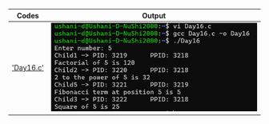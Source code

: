 
  | Codes | Output |
  |-------|--------|
  |['Day16.c'](./Codes/Day16.c)|![Day16.png](./Outputs/Day16.png)|

